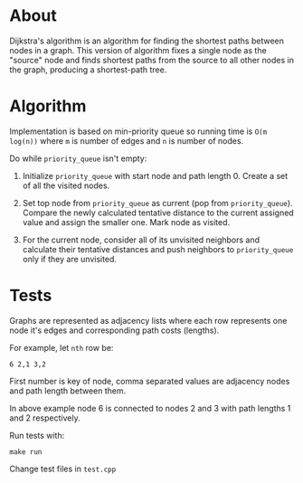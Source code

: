 # About

Dijkstra's algorithm is an algorithm for finding the shortest paths between nodes in a graph.
This version of algorithm fixes a single node as the "source" node and finds
shortest paths from the source to all other nodes in the graph, producing a shortest-path tree.

# Algorithm

Implementation is based on min-priority queue so running time is `O(m log(n))`
where `m` is number of edges and `n` is number of nodes.

Do while `priority_queue` isn't empty:

1. Initialize `priority_queue` with start node and path length 0.
Create a set of all the visited nodes.

2. Set top node from `priority_queue` as current (pop from `priority_queue`).
Compare the newly calculated tentative distance to the current assigned value and assign the smaller one.
Mark node as visited.

3. For the current node, consider all of its unvisited neighbors and calculate their tentative distances
and push neighbors to `priority_queue` only if they are unvisited.

# Tests

Graphs are represented as adjacency lists where each row represents
one node it's edges and corresponding path costs (lengths).

For example, let `nth` row be:

```
6 2,1 3,2
```
First number is key of node, comma separated values are adjacency nodes
and path length between them.

In above example node 6 is connected to nodes 2 and 3 with path lengths 1 and 2
respectively.

Run tests with:

```
make run
```
Change test files in `test.cpp`
